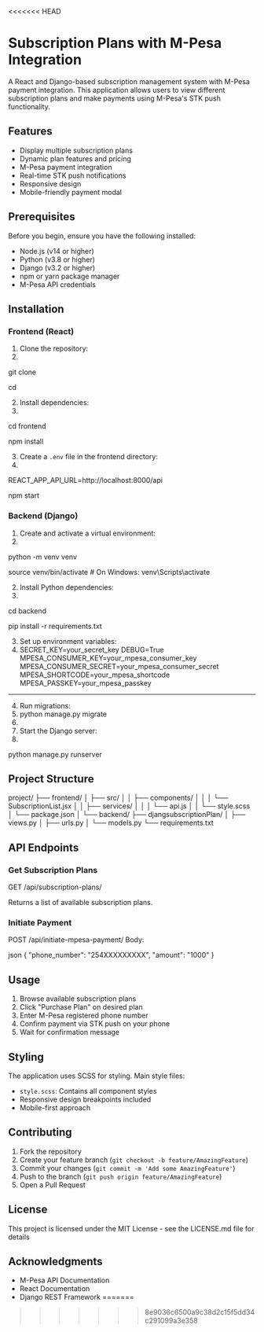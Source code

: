 <<<<<<< HEAD
# Subscription Plans with M-Pesa Integration

A React and Django-based subscription management system with M-Pesa payment integration. This application allows users to view different subscription plans and make payments using M-Pesa's STK push functionality.

## Features

- Display multiple subscription plans
- Dynamic plan features and pricing
- M-Pesa payment integration
- Real-time STK push notifications
- Responsive design
- Mobile-friendly payment modal

## Prerequisites

Before you begin, ensure you have the following installed:
- Node.js (v14 or higher)
- Python (v3.8 or higher)
- Django (v3.2 or higher)
- npm or yarn package manager
- M-Pesa API credentials

## Installation

### Frontend (React)

1. Clone the repository:
2. 
git clone <repository-url>

cd <project-directory>

2. Install dependencies:
3. 
cd frontend

npm install

3. Create a `.env` file in the frontend directory:
4. 
REACT_APP_API_URL=http://localhost:8000/api

npm start

### Backend (Django)

1. Create and activate a virtual environment:
2. 
python -m venv venv

source venv/bin/activate  # On Windows: venv\Scripts\activate

2. Install Python dependencies:
3. 
cd backend

pip install -r requirements.txt

3. Set up environment variables:
4. SECRET_KEY=your_secret_key
DEBUG=True
MPESA_CONSUMER_KEY=your_mpesa_consumer_key
MPESA_CONSUMER_SECRET=your_mpesa_consumer_secret
MPESA_SHORTCODE=your_mpesa_shortcode
MPESA_PASSKEY=your_mpesa_passkey
****

4. Run migrations:
5. python manage.py migrate
6. 
5. Start the Django server:
6. 
python manage.py runserver

## Project Structure

project/
├── frontend/
│ ├── src/
│ │ ├── components/
│ │ │ └── SubscriptionList.jsx
│ │ ├── services/
│ │ │ └── api.js
│ │ └── style.scss
│ └── package.json
│
└── backend/
├── djangsubscriptionPlan/
│ ├── views.py
│ ├── urls.py
│ └── models.py
└── requirements.txt



## API Endpoints

### Get Subscription Plans

GET /api/subscription-plans/

Returns a list of available subscription plans.

### Initiate Payment

POST /api/initiate-mpesa-payment/
Body:

json
{
"phone_number": "254XXXXXXXXX",
"amount": "1000"
}


## Usage

1. Browse available subscription plans
2. Click "Purchase Plan" on desired plan
3. Enter M-Pesa registered phone number
4. Confirm payment via STK push on your phone
5. Wait for confirmation message

## Styling

The application uses SCSS for styling. Main style files:
- `style.scss`: Contains all component styles
- Responsive design breakpoints included
- Mobile-first approach

## Contributing

1. Fork the repository
2. Create your feature branch (`git checkout -b feature/AmazingFeature`)
3. Commit your changes (`git commit -m 'Add some AmazingFeature'`)
4. Push to the branch (`git push origin feature/AmazingFeature`)
5. Open a Pull Request

## License

This project is licensed under the MIT License - see the LICENSE.md file for details

## Acknowledgments

- M-Pesa API Documentation
- React Documentation
- Django REST Framework
=======

>>>>>>> 8e9036c6500a9c38d2c15f5dd34c291099a3e358
